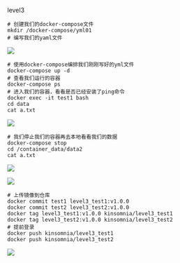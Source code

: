 level3

```
# 创建我们的docker-compose文件
mkdir /docker-compose/yml01
# 编写我们的yaml文件
```

![](C:\Users\86138\Pictures\data\level3.0.png)

```
# 使用docker-compose编排我们刚刚写好的yml文件
docker-compose up -d
# 查看我们运行的容器
docker-compose ps
# 进入我们的容器，看看是否已经安装了ping命令
docker exec -it test1 bash
cd data
cat a.txt
```

![](C:\Users\86138\Pictures\data\level3.1.png)

```
# 我们停止我们的容器再去本地看看我们的数据
docker-compose stop
cd /container_data/data2
cat a.txt
```

![](C:\Users\86138\Pictures\data\level3.2.png)

![](C:\Users\86138\Pictures\data\level3.3.png)

```
# 上传镜像到仓库
docker commit test1 level3_test1:v1.0.0
docker commit test2 level3_test2:v1.0.0
docker tag level3_test1:v1.0.0 kinsomnia/level3_test1
docker tag level3_test2:v1.0.0 kinsomnia/level3_test2
# 提前登录
docker push kinsomnia/level3_test1
docker push kinsomnia/level3_test2
```

![](C:\Users\86138\Pictures\data\level3.4.png)